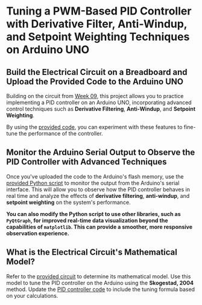 
# Tuning a PWM-Based PID Controller with Derivative Filter, Anti-Windup, and Setpoint Weighting Techniques on Arduino UNO

## Build the Electrical Circuit on a Breadboard and Upload the Provided Code to the Arduino UNO

Building on the circuit from [Week 09](../../week_09/sources/), this project allows you to practice implementing a PID controller on an Arduino UNO, incorporating advanced control techniques such as **Derivative Filtering**, **Anti-Windup**, and **Setpoint Weighting**.

By using the [provided code](./pid_controller_filter_antiwindup_setpointweighting/pid_controller_filter_antiwindup_setpointweighting.ino), you can experiment with these features to fine-tune the performance of the controller.

## Monitor the Arduino Serial Output to Observe the PID Controller with Advanced Techniques

Once you've uploaded the code to the Arduino's flash memory, use the [provided Python script](./pid_controller_arduino_uno_serial_read/pid_controller_arduino_uno_serial_read.py) to monitor the output from the Arduino's serial interface. This will allow you to observe how the PID controller behaves in real time and analyze the effects of **derivative filtering**, **anti-windup**, and **setpoint weighting** on the system's performance.

**You can also modify the Python script to use other libraries, such as `PyQtGraph`, for improved real-time data visualization beyond the capabilities of `matplotlib`. This can provide a smoother, more responsive observation experience.**

## What is the Electrical Circuit's Mathematical Model?

Refer to the [provided circuit](../../week_09/sources/) to determine its mathematical model. Use this model to tune the PID controller on the Arduino using the **Skogestad, 2004** method. Update the [PID controller code](./pid_controller_filter_antiwindup_setpointweighting/pid_controller_filter_antiwindup_setpointweighting.ino) to include the tuning formula based on your calculations.


